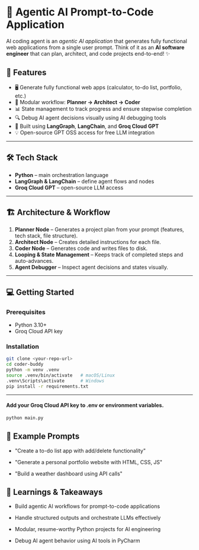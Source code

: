 # 🚀 Agentic AI Prompt-to-Code Application


AI coding agent is an *agentic AI application* that generates fully functional web applications from a single user prompt. Think of it as an **AI software engineer** that can plan, architect, and code projects end-to-end! ✨


## 🌟 Features

- 🖥 Generate fully functional web apps (calculator, to-do list, portfolio, etc.)  
- 🧩 Modular workflow: **Planner → Architect → Coder**  
- 📊 State management to track progress and ensure stepwise completion  
- 🔍 Debug AI agent decisions visually using AI debugging tools  
- 🤖 Built using **LangGraph**, **LangChain**, and **Groq Cloud GPT**  
- 💡 Open-source GPT OSS access for free LLM integration  

---

## 🛠 Tech Stack

- **Python** – main orchestration language  
- **LangGraph & LangChain** – define agent flows and nodes  
- **Groq Cloud GPT** – open-source LLM access  

---

## 🏗 Architecture & Workflow

1. **Planner Node** – Generates a project plan from your prompt (features, tech stack, file structure).  
2. **Architect Node** – Creates detailed instructions for each file.  
3. **Coder Node** – Generates code and writes files to disk.  
4. **Looping & State Management** – Keeps track of completed steps and auto-advances.  
5. **Agent Debugger** – Inspect agent decisions and states visually.  

---

## 💻 Getting Started

### Prerequisites

- Python 3.10+  
- Groq Cloud API key  

### Installation

```bash
git clone <your-repo-url>
cd coder-buddy
python -m venv .venv
source .venv/bin/activate   # macOS/Linux
.venv\Scripts\activate      # Windows
pip install -r requirements.txt

```
---
#### Add your Groq Cloud API key to .env or environment variables.

```bash
python main.py
```

## 📂 Example Prompts

- "Create a to-do list app with add/delete functionality"

- "Generate a personal portfolio website with HTML, CSS, JS"

- "Build a weather dashboard using API calls"

## 🎯 Learnings & Takeaways

- Build agentic AI workflows for prompt-to-code applications

- Handle structured outputs and orchestrate LLMs effectively

- Modular, resume-worthy Python projects for AI engineering

- Debug AI agent behavior using AI tools in PyCharm